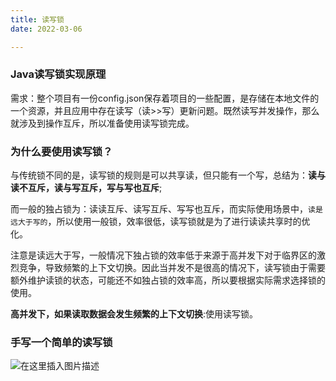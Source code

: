 ```yaml
---
title: 读写锁
date: 2022-03-06

---
```


### Java读写锁实现原理

需求：整个项目有一份config.json保存着项目的一些配置，是存储在本地文件的一个资源，并且应用中存在读写（读>>写）更新问题。既然读写并发操作，那么就涉及到操作互斥，所以准备使用读写锁完成。

### 为什么要使用读写锁？

与传统锁不同的是，读写锁的规则是可以共享读，但只能有一个写，总结为：**读与读不互斥，读与写互斥，写与写也互斥**;

而一般的独占锁为：读读互斥、读写互斥、写写也互斥，而实际使用场景中，`读是远大于写的`，所以使用一般锁，效率很低，读写锁就是为了进行读读共享时的优化。

注意是读远大于写，一般情况下独占锁的效率低于来源于高并发下对于临界区的激烈竞争，导致频繁的上下文切换。因此当并发不是很高的情况下，读写锁由于需要额外维护读锁的状态，可能还不如独占锁的效率高，所以要根据实际需求选择锁的使用。

**高并发下，如果读取数据会发生频繁的上下文切换**:使用读写锁。

### 手写一个简单的读写锁

![在这里插入图片描述](https://img-blog.csdnimg.cn/45972da9df004402a243b32d40738a8b.png?x-oss-process=image/watermark,type_d3F5LXplbmhlaQ,shadow_50,text_Q1NETiBAbGVlZGNvZGVKb2huMDE=,size_18,color_FFFFFF,t_70,g_se,x_16)
